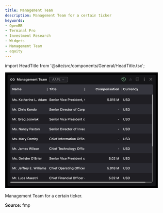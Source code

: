```yaml
---
title: Management Team
description: Management Team for a certain ticker
keywords:
- OpenBB
- Terminal Pro
- Investment Research
- Widgets
- Management Team
- equity
---
```


import HeadTitle from '@site/src/components/General/HeadTitle.tsx';

<HeadTitle title="Management Team - equity | OpenBB Terminal Pro Docs" />

<img
    src="https://raw.githubusercontent.com/OpenBB-finance/widgets-library/main/equity/management_team.png"
    alt="OpenBB Terminal Pro Widgets Library"
/>

Management Team for a certain ticker.

**Source:** fmp

